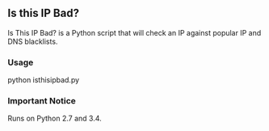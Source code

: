 ## Is this IP Bad?

Is This IP Bad? is a Python script that will check an IP against popular IP and DNS blacklists.

### Usage
python isthisipbad.py

### Important Notice
Runs on Python 2.7 and 3.4.
